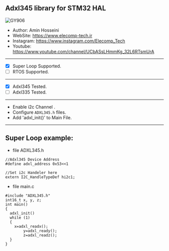 ## Adxl345 library for STM32 HAL

![GY906](https://opencircuit.shop/resources/content/80b431eb77993/crop/900-600/ADXL345-3-axis-Accelerometer.jpg)


*	Author:     Amin Hosseini
*	WebSite:    https://www.elecomp-tech.ir
*	Instagram:  https://www.instagram.com/Elecomp_Tech
*	Youtube:    https://www.youtube.com/channel/UCbASsLHmmKg_32L6RTsmUrA
--------------------------------------------------------------------------------
* [x] Super Loop Supported.
* [ ] RTOS Supported.
--------------------------------------------------------------------------------
* [x] Adxl345 Tested.
* [ ] Adxl335 Tested.
-------------------------------------------------------------------------------- 
* Enable i2c Channel .
* Configure `ADXL345.h` files.
* Add 'adxl_init()' to Main File.
--------------------------------------------------------------------------------
## Super Loop example:
* file ADXL345.h
``` 
//Adxl345 Device Address 
#define adxl_address 0x53<<1

//Set i2c Handeler here
extern I2C_HandleTypeDef hi2c1;

```
* file main.c   
```
#include "ADXL345.h"
int16_t x, y, z;
int main()
{
  adxl_init()
  while (1)
  {
    x=adxl_readx();
		y=adxl_ready();
		z=adxl_readz();
  }  
}

```
